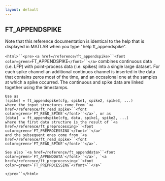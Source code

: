 ```yaml
---
layout: default
---
```


##  FT_APPENDSPIKE

Note that this reference documentation is identical to the help that is displayed in MATLAB when you type "help ft_appendspike".

`<html>``<pre>`
    `<a href=/reference/ft_appendspike>``<font color=green>`FT_APPENDSPIKE`</font>``</a>` combines continuous data (i.e. LFP) with point-process data
    (i.e. spikes) into a single large dataset. For each spike channel an
    additional continuos channel is inserted in the data that contains
    zeros most of the time, and an occasional one at the samples at which a
    spike occurred. The continuous and spike data are linked together using
    the timestamps.
 
    Use as
    [spike] = ft_appendspike(cfg, spike1, spike2, spike3, ...)
    where the input structures come from `<a href=/reference/ft_read_spike>``<font color=green>`FT_READ_SPIKE`</font>``</a>`, or as
    [data]  = ft_appendspike(cfg, data, spike1, spike2, ...)
    where the first data structure is the result of `<a href=/reference/ft_preprocessing>``<font color=green>`FT_PREPROCESSING`</font>``</a>`
    and the subsequent ones come from `<a href=/reference/ft_read_spike>``<font color=green>`FT_READ_SPIKE`</font>``</a>`.
 
    See also `<a href=/reference/ft_appenddata>``<font color=green>`FT_APPENDDATA`</font>``</a>`, `<a href=/reference/ft_preprocessing>``<font color=green>`FT_PREPROCESSING`</font>``</a>`
`</pre>``</html>`

